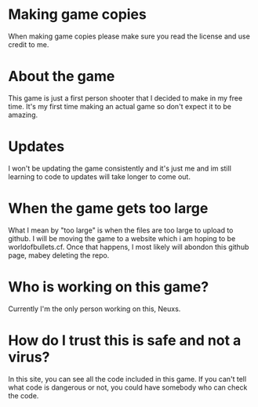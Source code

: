 # Making game copies

When making game copies please make sure you read the license and use credit to me.

# About the game

This game is just a first person shooter that I decided to make in my free time. It's my first time making an actual game so don't expect it to be amazing.

# Updates

I won't be updating the game consistently and it's just me and im still learning to code to updates will take longer to come out.

# When the game gets too large

What I mean by "too large" is when the files are too large to upload to github. I will be moving the game to a website which i am hoping to be worldofbullets.cf. Once that happens, I most likely will abondon this github page, mabey deleting the repo.

# Who is working on this game?

Currently I'm the only person working on this, Neuxs.

# How do I trust this is safe and not a virus?

In this site, you can see all the code included in this game. If you can't tell what code is dangerous or not, you could have somebody who can check the code.
